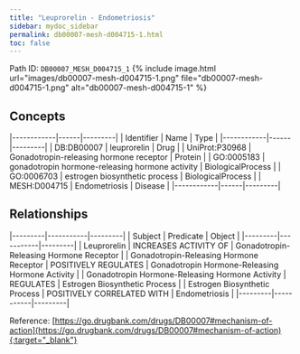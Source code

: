 ```yaml
---
title: "Leuprorelin - Endometriosis"
sidebar: mydoc_sidebar
permalink: db00007-mesh-d004715-1.html
toc: false 
---
```



Path ID: `DB00007_MESH_D004715_1`
{% include image.html url="images/db00007-mesh-d004715-1.png" file="db00007-mesh-d004715-1.png" alt="db00007-mesh-d004715-1" %}

## Concepts

|------------|------|---------|
| Identifier | Name | Type    |
|------------|------|---------|
| DB:DB00007 | leuprorelin | Drug |
| UniProt:P30968 | Gonadotropin-releasing hormone receptor | Protein |
| GO:0005183 | gonadotropin hormone-releasing hormone activity | BiologicalProcess |
| GO:0006703 | estrogen biosynthetic process | BiologicalProcess |
| MESH:D004715 | Endometriosis | Disease |
|------------|------|---------|

## Relationships

|---------|-----------|---------|
| Subject | Predicate | Object  |
|---------|-----------|---------|
| Leuprorelin | INCREASES ACTIVITY OF | Gonadotropin-Releasing Hormone Receptor |
| Gonadotropin-Releasing Hormone Receptor | POSITIVELY REGULATES | Gonadotropin Hormone-Releasing Hormone Activity |
| Gonadotropin Hormone-Releasing Hormone Activity | REGULATES | Estrogen Biosynthetic Process |
| Estrogen Biosynthetic Process | POSITIVELY CORRELATED WITH | Endometriosis |
|---------|-----------|---------|

Reference: [https://go.drugbank.com/drugs/DB00007#mechanism-of-action](https://go.drugbank.com/drugs/DB00007#mechanism-of-action){:target="_blank"}